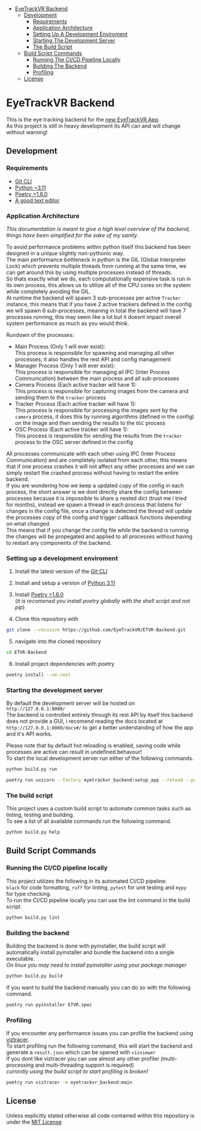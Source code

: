 - [EyeTrackVR Backend](#eyetrackvr-backend)
    - [Development](#development)
        - [Requirements](#requirements)
        - [Application Architecture](#application-architecture)
        - [Setting Up A Development Enviroment](#setting-up-a-development-enviroment)
        - [Starting The Development Server](#starting-the-development-server)
        - [The Build Script](#the-build-script)
    - [Build Script Commands](#build-script-commands)
        - [Running The CI/CD Pipeline Locally](#running-the-cicd-pipeline-locally)
        - [Building The Backend](#building-the-backend)
        - [Profiling](#profiling)
    - [License](#license)


# EyeTrackVR Backend
This is the eye tracking backend for the [new EyeTrackVR App](https://github.com/EyeTrackVR/SolidJSGUI). \
As this project is still in heavy development its API can and will change without warning!

<!-- TODO: maybe ddd section on IR emitter safety? -->

## Development
### Requirements
- [Git CLI](https://git-scm.com/downloads)
- [Python ~3.11](https://www.python.org/downloads/)
- [Poetry >1.6.0](https://python-poetry.org/docs/#installation)
- [A good text editor](https://neovim.io/)

<!-- TODO: firgure out how to explain complex multi-proccessing shit better -->
### Application Architecture
*This documentation is meant to give a high level overview of the backend, things have been simplified for the sake of my sanity.*

To avoid performance problems within python itself this backend has been designed in a *unique* slightly non-pythonic way. \
The main performance bottleneck in python is the GIL (Global Interpreter Lock) which prevents multiple threads from running at the same time, we can get around this by using multiple processes instead of threads. \
So thats exactly what we do, each computationally expensive task is run in its own process, this allows us to utilize all of the CPU cores on the system while completely avoiding the GIL. \
At runtime the backend will spawn 3 sub-processes per active `Tracker` instance, this means that if you have 2 active trackers defined in the config we will spawn 6 sub-processes,
meaning in total the backend will have 7 processes running, this may seem like a lot but it doesnt impact overall system performance as much as you would think.

Rundown of the processes:
* Main Process (Only 1 will ever exist): \
    This process is responsible for spawning and managing all other processes, it also handles the rest API and config management
* Manager Process (Only 1 will ever exist): \
    This process is responsible for managing all IPC (Inter Process Communication) between the main process and all sub-processes
*  Camera Process (Each active tracker will have 1): \
    This process is responsible for capturing images from the camera and sending them to the `tracker` process
* Tracker Process (Each active tracker will have 1): \
    This process is responsible for processing the images sent by the `camera` process, it does this by running algorithms
    (defined in the config) on the image and then sending the results to the `OSC` process
* OSC Process (Each active tracker will have 1): \
    This process is responsible for sending the results from the `tracker` process to the OSC server defined in the config

All processes communicate with each other using IPC (Inter Process Communication) and are completely isolated from each other,
this means that if one process crashes it will not affect any other processes and we can simply restart the crashed process without having to restart the entire backend. \
If you are wondering how we keep a updated copy of the config in each process, the short answer is we dont directly share the config between processes because it is impossible to share a nested dict (trust me i tried for months),
instead we spawn a thread in each process that listens for changes in the config file, once a change is detected the thread will update the processes copy of the config and trigger callback functions depending on what changed. \
This means that if you change the config file while the backend is running the changes will be propegated and applied to all processes without having to restart any components of the backend.

### Setting up a development enviroment
1. Install the latest version of the [Git CLI](https://git-scm.com/downloads)

2. Install and setup a version of [Python 3.11](https://www.python.org/downloads/)

3. Install [Poetry >1.6.0](https://python-poetry.org/docs/#installation) \
(*it is recomened you install poetry globally with the shell script and not pip*)

4. Clone this repository with
```bash
git clone --recusive https://github.com/EyeTrackVR/ETVR-Backend.git
```

5. navigate into the cloned repository
```bash
cd ETVR-Backend
```

6. Install project dependencies with poetry
```bash
poetry install --no-root
```

### Starting the development server
By default the development server will be hosted on `http://127.0.0.1:8000/` \
The backend is controlled entirely through its rest API by itself this backend does not provide a GUI, i recomend reading the docs located at `http://127.0.0.1:8000/docs#/` to get a better understanding of how the app and it's API works.

Please note that by default hot reloading is enabled, saving code while processes are active can result in undefined behavour! \
To start the local development server run either of the following commands.
```bash
python build.py run
```
```bash
poetry run uvicorn --factory eyetrackvr_backend:setup_app --reload --port 8000
```

### The build script
This project uses a custom build script to automate common tasks such as linting, testing and building. \
To see a list of all available commands run the following command.
```bash
python build.py help
```


## Build Script Commands
### Running the CI/CD pipeline locally
This project utilizes the following in its automated CI/CD pipeline: \
`black` for code formatting, `ruff` for linting, `pytest` for unit testing and `mypy` for type checking. \
To run the CI/CD pipeline locally you can use the lint command in the build script.
```bash
python build.py lint
```

### Building the backend
Building the backend is done with pyinstaller, the build script will automatically install pyinstaller and bundle the backend into a single executable. \
*On linux you may need to install pyinstaller using your package manager*
```bash
python build.py build
```
If you want to build the backend manually you can do so with the following command.
```bash
poetry run pyinstaller ETVR.spec
```

### Profiling
If you encounter any performance issues you can profile the backend using [viztracer](https://github.com/gaogaotiantian/viztracer). \
To start profiling run the following command, this will start the backend and generate a `result.json` which can be opened with `vizviewer` \
If you dont like viztracer you can use almost any other profiler (multi-processing and multi-threading support is required)\
*currently using the build script to start profiling is broken!*
```bash
poetry run viztracer -m eyetrackvr_backend:main
```


## License
Unless explicitly stated otherwise all code contained within this repository is under the [MIT License](./LICENSE-MIT)

